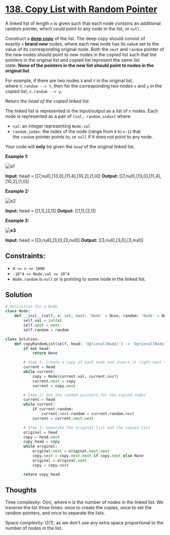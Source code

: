 # [138. Copy List with Random Pointer](https://leetcode.com/problems/copy-list-with-random-pointer/)

A linked list of length `n` is given such that each node contains an additional random pointer, which could point to any node in the list, or `null`.

Construct a [**deep copy**](https://en.wikipedia.org/wiki/Object_copying#Deep_copy) of the list. The deep copy should consist of exactly `n` **brand new** nodes, where each new node has its value set to the value of its corresponding original node. Both the `next` and `random` pointer of the new nodes should point to new nodes in the copied list such that the pointers in the original list and copied list represent the same list state. **None of the pointers in the new list should point to nodes in the original list**.

For example, if there are two nodes `X` and `Y` in the original list, where `X.random --> Y`, then for the corresponding two nodes `x` and `y` in the copied list, `x.random --> y`.

Return *the head of the copied linked list*.

The linked list is represented in the input/output as a list of `n` nodes. Each node is represented as a pair of `[val, random_index]` where:

- `val`: an integer representing `Node.val`
- `random_index`: the index of the node (range from `0` to `n-1`) that the `random` pointer points to, or `null` if it does not point to any node.

Your code will **only** be given the `head` of the original linked list.

**Example 1:**

![e1](https://assets.leetcode.com/uploads/2019/12/18/e1.png)

**Input:** head = [[7,null],[13,0],[11,4],[10,2],[1,0]]
**Output:** [[7,null],[13,0],[11,4],[10,2],[1,0]]

**Example 2:**

![e2](https://assets.leetcode.com/uploads/2019/12/18/e2.png)

**Input:** head = [[1,1],[2,1]]
**Output:** [[1,1],[2,1]]

**Example 3:**

**![e3](https://assets.leetcode.com/uploads/2019/12/18/e3.png)**

**Input:** head = [[3,null],[3,0],[3,null]]
**Output:** [[3,null],[3,0],[3,null]]

## **Constraints:**

- `0 <= n <= 1000`
- `-10^4 <= Node.val <= 10^4`
- `Node.random` is `null` or is pointing to some node in the linked list.

## Solution

```python
# Definition for a Node.
class Node:
    def __init__(self, x: int, next: 'Node' = None, random: 'Node' = None):
        self.val = int(x)
        self.next = next
        self.random = random

class Solution:
    def copyRandomList(self, head: 'Optional[Node]') -> 'Optional[Node]':
        if not head:
            return None

        # Step 1: Create a copy of each node and insert it right next to the original node
        current = head
        while current:
            copy = Node(current.val, current.next)
            current.next = copy
            current = copy.next

        # Step 2: Set the random pointers for the copied nodes
        current = head
        while current:
            if current.random:
                current.next.random = current.random.next
            current = current.next.next

        # Step 3: Separate the original list and the copied list
        original = head
        copy = head.next
        copy_head = copy
        while original:
            original.next = original.next.next
            copy.next = copy.next.next if copy.next else None
            original = original.next
            copy = copy.next

        return copy_head

```

## Thoughts

Time complexity: O(n), where n is the number of nodes in the linked list. We traverse the list three times: once to create the copies, once to set the random pointers, and once to separate the lists.

Space complexity: O(1), as we don't use any extra space proportional to the number of nodes in the list.
